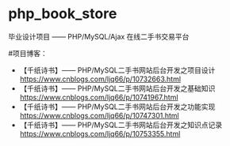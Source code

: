 # php_book_store
毕业设计项目 —— PHP/MySQL/Ajax 在线二手书交易平台

#项目博客：
- 【千纸诗书】—— PHP/MySQL二手书网站后台开发之项目设计
https://www.cnblogs.com/ljq66/p/10732663.html
- 【千纸诗书】—— PHP/MySQL二手书网站后台开发之基础知识
https://www.cnblogs.com/ljq66/p/10741967.html
- 【千纸诗书】—— PHP/MySQL二手书网站后台开发之功能实现
https://www.cnblogs.com/ljq66/p/10747301.html
- 【千纸诗书】—— PHP/MySQL二手书网站后台开发之知识点记录
https://www.cnblogs.com/ljq66/p/10753355.html



